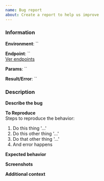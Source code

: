 ```yaml
---
name: Bug report
about: Create a report to help us improve
---
```


### Information
<!-- PRE | SANDBOX | PROD -->
**Environment**: ``  

<!-- If it's related with a request -->
<!-- [e.g. /admin/v1/users] -->
**Endpoint**: ``  
[Ver endpoints](https://github.com/QbitArtifacts/rec-api/wiki)
<!-- [e.g. { "name": "test" }] -->
**Params**: ``  
<!-- error or response returned by api -->
**Result/Error**: ``  

### Description
<!-- A clear and concise description of what the bug is. -->
**Describe the bug**  

**To Reproduce**  
Steps to reproduce the behavior:
1. Do this thing '...'
2. Do this other thing '...'
3. Do that other thing '...'
4. And error happens


**Expected behavior**  
<!-- A clear and concise description of what you expected to happen. -->

**Screenshots**  
<!-- If applicable, add screenshots to help explain your problem. -->

**Additional context**  
<!-- Add any other context about the problem here. -->

